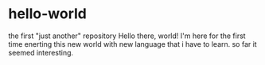 # hello-world
the first "just another" repository
Hello there, world! I'm here for the first time enerting this new world with new language that i have to learn. so far it seemed interesting. 
